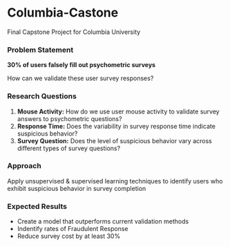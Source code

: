 # Columbia-Castone
Final Capstone Project for Columbia University 


### **Problem Statement**
**30% of users falsely fill out psychometric surveys**

How can we validate these user survey responses?

### Research Questions 
1. **Mouse Activity:** How do we use user mouse activity to validate survey answers to psychometric questions? 
2. **Response Time:** Does the variability in survey response time indicate suspicious behavior?
3. **Survey Question:** Does the level of suspicious behavior vary across different types of survey questions?


### Approach 
Apply unsupervised & supervised learning techniques to identify users who exhibit suspicious behavior in survey completion

### Expected Results
- Create a model that outperforms current validation methods 
- Indentify rates of Fraudulent Response
- Reduce survey cost by at least 30%
